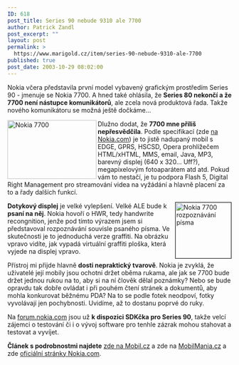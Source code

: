 ```yaml
---
ID: 618
post_title: Series 90 nebude 9310 ale 7700
author: Patrick Zandl
post_excerpt: ""
layout: post
permalink: >
  https://www.marigold.cz/item/series-90-nebude-9310-ale-7700
published: true
post_date: 2003-10-29 08:02:00
---
```

<P>Nokia včera představila první model vybavený grafickým prostředím Series 90 - jmenuje se Nokia 7700. A hned také ohlásila, že <STRONG>Series 80 nekončí a že 7700 není nástupce komunikátorů</STRONG>, ale zcela nová produktová řada. Takže nového komunikátoru se možná ještě dočkáme...</P>
<P><IMG height=132 alt="Nokia 7700" src="/wp-content/uploads/nokia7700.jpg" width=200 align=left>Dlužno dodat, že <STRONG>7700 mne příliš nepřesvědčila</STRONG>. Podle specifikací (zde <A href="http://www.nokia.com/nokia/0,8764,47563,00.html" target=_blank>na Nokia.com</A>) je to jistě nadupaný mobil s EDGE, GPRS, HSCSD, Opera prohlížečem HTML/xHTML, MMS, email, Java, MP3, barevný displej (640 x 320... Uff?), megapixelovým fotoaparátem atd atd. Pokud vám to nestačí, je tu podpora Flash 5, Digital Right Management pro streamování videa na vyžádání a hlavně placení za to a řady dalších funkcí. </P>
<P><IMG height=125 alt="Nokia 7700 rozpoznávání písma" src="http://www.mobil.cz/obrazek/nokia7700-hwr.jpg" width=125 align=right border=1><STRONG>Dotykový displej</STRONG> je velké vylepšení. Velké ALE bude k <STRONG>psaní na něj</STRONG>. Nokia hovoří o HWR, tedy handwrite recongnition, jenže pod tímto výrazem jsem si představoval rozpoznávání souvisle psaného písma. Ve skutečnosti je to jednoduchá verze graffiti. Na obrázku vpravo vidíte, jak vypadá virtuální graffiti ploška, která vyjede na displej vpravo. </P>
<P>Přístroj mi přijde hlavně <STRONG>dosti nepraktický tvarově</STRONG>. Nokia je zvyklá, že uživatelé její mobily jsou ochotni držet oběma rukama, ale jak se 7700 bude držet jednou rukou na to, aby si na ní člověk dělal poznámky? Nebo se bude opravdu tak dobře ovládat i při pouhém čtení stránek a dokumentů, aby mohla konkurovat běžnému PDA? Na to se podle fotek neodpoví, fotky vyvolávají jen pochybnosti. Uvidíme, až to dostanu poprvé do ruky. </P>
<P>Na <A href="http://forum.nokia.com/" target=_blank>forum.nokia.com</A> jsou už <STRONG>k dispozici SDKčka pro Series 90</STRONG>, takže velcí zájemci o testování či i o vývoj software pro tenhle zázrak mohou stahovat a testovat a vyvíjet. </P>
<P><STRONG>Článek s podrobnostmi&#160;najdete</STRONG> <A href="http://mobil.idnes.cz/mobilni_komunikace/mobilni_telefony/abecedni_prehled_mt/nokia/nokia7700031028.html" target=_blank>zde na Mobil.cz</A> a zde na <A href="http://www.mobilmania.cz/Mobilnitelefony/Ar.asp?ARI=105573&amp;CAI=2103" target=_blank>MobilMania.cz</A> a zde <A href="http://www.nokia.com/nokia/0,8764,47550,00.html" target=_blank>oficiální stránky Nokia.com</A>.</P>
